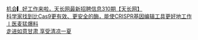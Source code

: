   
[机会▎好工作来啦，天长网最新招聘信息310期【天长网】](http://www.dianyue.me/archives/316/8w1r84rpumiymw7c/)  
[科学家找到比Cas9更有效、更安全的酶，能使CRISPR基因编辑工具更好地工作丨医麦猛爆料](http://www.dianyue.me/archives/501/1w7wt6vzbo7hhufp/)  
[走进如意甘肃 享受清凉一夏](http://www.dianyue.me/archives/364/ueqjsor0zgb5pwht/)